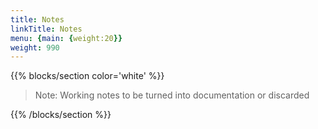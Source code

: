 ```yaml
---
title: Notes
linkTitle: Notes
menu: {main: {weight:20}}
weight: 990
---
```


{{% blocks/section color='white' %}}

>Note: Working notes to be turned into documentation or discarded

{{% /blocks/section %}}
